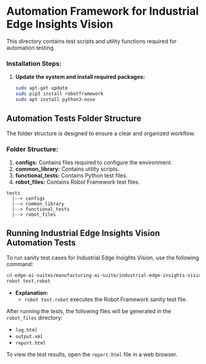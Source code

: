 # Automation Framework for Industrial Edge Insights Vision

This directory contains test scripts and utility functions required for automation testing.

### Installation Steps:

1. **Update the system and install required packages:**

    ```sh
    sudo apt-get update
    sudo pip3 install robotframework
    sudo apt install python3-nose
    ```

## Automation Tests Folder Structure

The folder structure is designed to ensure a clear and organized workflow.

### Folder Structure:

1. **configs:** Contains files required to configure the environment.
2. **common_library:** Contains utility scripts.
3. **functional_tests:** Contains Python test files.
4. **robot_files:** Contains Robot Framework test files.

```
tests 
  |--> configs 
  |--> common_library
  |--> functional_tests
  |--> robot_files
```

## Running Industrial Edge Insights Vision Automation Tests

To run sanity test cases for Industrial Edge Insights Vision, use the following command:

```sh
cd edge-ai-suites/manufacturing-ai-suite/industrial-edge-insights-vision/tests/robot_files
robot test.robot
```

- **Explanation:**
  - `robot test.robot` executes the Robot Framework sanity test file.

After running the tests, the following files will be generated in the `robot_files` directory:
- `log.html`
- `output.xml`
- `report.html`

To view the test results, open the `report.html` file in a web browser.